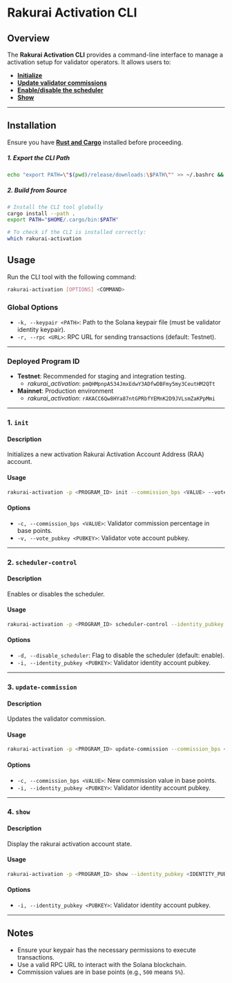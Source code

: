 # Rakurai Activation CLI

## Overview

The **Rakurai Activation CLI** provides a command-line interface to manage a activation setup for validator operators. It allows users to:
- **[Initialize](#1-init)**
- **[Update validator commissions](#3-update-commission)**
- **[Enable/disable the scheduler](#2-scheduler-control)**
- **[Show](#4-show)**

---

## Installation

Ensure you have **[Rust and Cargo](https://doc.rust-lang.org/cargo/getting-started/installation.html#install-rust-and-cargo)** installed before proceeding.

##### 1. Export the CLI Path
```bash
echo "export PATH=\"$(pwd)/release/downloads:\$PATH\"" >> ~/.bashrc && source ~/.bashrc
```

##### 2. Build from Source
```sh
# Install the CLI tool globally
cargo install --path .
export PATH="$HOME/.cargo/bin:$PATH"

# To check if the CLI is installed correctly:
which rakurai-activation
```

## Usage

Run the CLI tool with the following command:

```sh
rakurai-activation [OPTIONS] <COMMAND>
```

### Global Options

- `-k, --keypair <PATH>`: Path to the Solana keypair file (must be validator identity keypair).
- `-r, --rpc <URL>`: RPC URL for sending transactions (default: Testnet).

---

### Deployed Program ID
- **Testnet**: Recommended for staging and integration testing.
   - *rakurai_activation*: `pmQHMpnpA534JmxEdwY3ADfwDBFmy5my3CeutHM2QTt`
- **Mainnet**: Production environment
   - *rakurai_activation*: `rAKACC6Qw8HYa87ntGPRbfYEMnK2D9JVLsmZaKPpMmi`

---

### 1. `init`

#### Description
Initializes a new activation Rakurai Activation Account Address (RAA) account.

#### Usage

```sh
rakurai-activation -p <PROGRAM_ID> init --commission_bps <VALUE> --vote_pubkey <VOTE_PUBKEY> --keypair <IDENTITY_KEYPAIR> --rpc <RPC_URL>
```

#### Options

- `-c, --commission_bps <VALUE>`: Validator commission percentage in base points.
- `-v, --vote_pubkey <PUBKEY>`: Validator vote account pubkey.

---

### 2. `scheduler-control`

#### Description
Enables or disables the scheduler.

#### Usage

```sh
rakurai-activation -p <PROGRAM_ID> scheduler-control --identity_pubkey <IDENTITY_PUBKEY> --keypair <IDENTITY_KEYPAIR> --rpc <RPC_URL> 
```

#### Options

- `-d, --disable_scheduler`: Flag to disable the scheduler (default: enable).
- `-i, --identity_pubkey <PUBKEY>`: Validator identity account pubkey.

---

### 3. `update-commission`

#### Description
Updates the validator commission.

#### Usage

```sh
rakurai-activation -p <PROGRAM_ID> update-commission --commission_bps <VALUE> --identity_pubkey <IDENTITY_PUBKEY> --keypair <IDENTITY_KEYPAIR> --rpc <RPC_URL>
```

#### Options

- `-c, --commission_bps <VALUE>`: New commission value in base points.
- `-i, --identity_pubkey <PUBKEY>`: Validator identity account pubkey.

---

### 4. `show`

#### Description
Display the rakurai activation account state.

#### Usage

```sh
rakurai-activation -p <PROGRAM_ID> show --identity_pubkey <IDENTITY_PUBKEY> --rpc <RPC_URL>
```

#### Options

- `-i, --identity_pubkey <PUBKEY>`: Validator identity account pubkey.

---

## Notes

- Ensure your keypair has the necessary permissions to execute transactions.
- Use a valid RPC URL to interact with the Solana blockchain.
- Commission values are in base points (e.g., `500` means `5%`).


